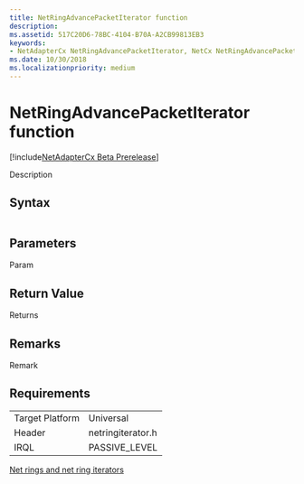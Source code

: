 ```yaml
---
title: NetRingAdvancePacketIterator function
description: 
ms.assetid: 517C20D6-78BC-4104-B70A-A2CB99813EB3
keywords:
- NetAdapterCx NetRingAdvancePacketIterator, NetCx NetRingAdvancePacketIterator
ms.date: 10/30/2018
ms.localizationpriority: medium
---
```


# NetRingAdvancePacketIterator function

[!include[NetAdapterCx Beta Prerelease](../netcx-beta-prerelease.md)]

Description

## Syntax

```cpp

```

## Parameters

Param

## Return Value

Returns 

## Remarks

Remark

## Requirements

|  |  |
| --- | --- |
| Target Platform | Universal |
| Header | netringiterator.h |
| IRQL | PASSIVE_LEVEL |

[Net rings and net ring iterators](net-rings-and-net-ring-iterators.md)